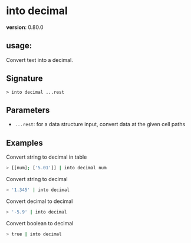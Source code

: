 # into decimal

**version**: 0.80.0

## **usage**:

Convert text into a decimal.

## Signature

`> into decimal ...rest`

## Parameters

- `...rest`: for a data structure input, convert data at the given cell paths

## Examples

Convert string to decimal in table

```bash
> [[num]; ['5.01']] | into decimal num
```

Convert string to decimal

```bash
> '1.345' | into decimal
```

Convert decimal to decimal

```bash
> '-5.9' | into decimal
```

Convert boolean to decimal

```bash
> true | into decimal
```
